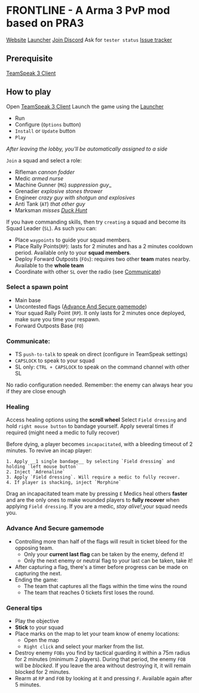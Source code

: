 # FRONTLINE - A Arma 3 PvP mod based on PRA3

[Website](http://www.frontline.frl)
[Launcher](https://get.frontline.frl)
[Join Discord](http://discord.frontline.frl) Ask for `tester status`
[Issue tracker](http://issues.frontline.frl)

## Prerequisite
[TeamSpeak 3 Client](http://www.teamspeak.com/downloads)

## How to play
Open [TeamSpeak 3 Client](http://www.teamspeak.com/downloads)
Launch the game using the [Launcher](https://get.frontline.frl)

  - Run
  - Configure (`Options` button)
  - `Install` or `Update` button
  - `Play`

_After leaving the lobby, you'll be automatically assigned to a side_

`Join` a squad and select a role:

  - Rifleman _cannon fodder_
  - Medic _armed nurse_
  - Machine Gunner (`MG`) _suppression guy__
  - Grenadier _explosive stones thrower_
  - Engineer _crazy guy with shotgun and explosives_
  - Anti Tank (`AT`) _that other guy_
  - Marksman _misses [Duck Hunt](https://en.wikipedia.org/wiki/Duck_Hunt)_

If you have commanding skills, then try `creating` a squad and become its Squad Leader (`SL`). As such you can:

  - Place `waypoints` to guide your squad members.
  - Place Rally Points(`RP`): lasts for 2 minutes and has a 2 minutes cooldown period. Available only to your __squad members__.
  - Deploy Forward Outposts (`FOs`): requires two other __team__ mates nearby. Available to the __whole team__
  - Coordinate with other `SL` over the radio (see [Communicate](#communicate))

### Select a spawn point
- Main base
- Uncontested flags ([Advance And Secure gamemode](#aasgamemode))
- Your squad Rally Point (`RP`). It only lasts for 2 minutes once deployed, make sure you time your respawn.
- Forward Outposts Base (`FO`)

### <a name="communicate"></a>Communicate:
  - TS `push-to-talk` to speak on direct (configure in TeamSpeak settings)
  - `CAPSLOCK` to speak to your squad
  - SL only: `CTRL + CAPSLOCK` to speak on the command channel with other SL

No radio configuration needed.
Remember: the enemy can always hear you if they are close enough

### Healing
  Access healing options using the __scroll wheel__
  Select `Field dressing` and hold `right mouse button` to bandage yourself. Apply several times if required (might need a medic to fully recover)

  Before dying, a player becomes `incapacitated`, with a bleeding timeout of 2 minutes. To revive an incap player:

    1. Apply __1 single bandage__ by selecting `Field dressing` and holding `left mouse button`
    2. Inject `Adrenaline`
    3. Apply `Field dressing`. Will require a medic to fully recover.
    4. If player is shacking, inject `Morphine`

  Drag an incapacitated team mate by pressing `E`
  Medics heal others __faster__ and are the only ones to make wounded players to __fully recover__ when applying `Field dressing`. If you are a medic, _stay alive!_,your squad needs you.

### <a name="aasgamemode"></a>Advance And Secure gamemode
  - Controlling more than half of the flags will result in ticket bleed for the opposing team.
    * Only your __current last flag__ can be taken by the enemy, defend it!
    * Only the next enemy or neutral flag to your last can be taken, take it!
  - After capturing a flag, there's a timer before progress can be made on capturing the next.
  - Ending the game:
    * The team that captures all the flags within the time wins the round
    * The team that reaches 0 tickets first loses the round.

### General tips
  - Play the objective
  - __Stick__ to your squad
  - Place marks on the map to let your team know of enemy locations:
    * Open the map
    * `Right click` and select your marker from the list.
  - Destroy enemy `FOBs` you find by tactical guarding it within a 75m radius for 2 minutes (minimum 2 players). During that period, the enemy `FOB` will be _blocked_. If you leave the area without destroying it, it will remain blocked for 2 minutes.
  - Rearm at `RP` and `FOB` by looking at it and pressing `F`. Available again after 5 minutes.
